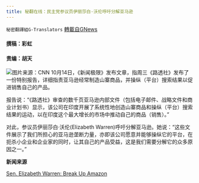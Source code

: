 ```yaml
---
title: 秘翻在线：民主党参议员伊丽莎白·沃伦呼吁分解亚马逊
---
```

`秘密翻譯組G-Translators` [轉載自GNews](https://gnews.org/zh-hans/1595663/)

####  撰稿：彩虹       

#### 责编：胡天
![](https://assets.gnews.org/wp-content/uploads/2021/10/image-265.png)图片来源：CNN
10月14日，《新闻极限》发布文章，指周三《路透社》发布了一份特别报告，详细指责亚马逊经常制造山寨商品，并操纵（平台）搜索结果以促进销售自己的产品。

报告说：“《路透社》审查的数千页亚马逊内部文件（包括电子邮件、战略文件和商业计划书）显示，该公司在印度开展了系统性地创造山寨商品和操纵（平台）搜索结果的运动，以在印度这个最大增长的市场中推动自己的商品（销售）。”

对此，参议员伊丽莎白·沃伦(Elizabeth Warren)呼吁分解亚马逊。她说：“这些文件展示了我们所担心的亚马逊垄断力量，亦即该公司愿意并能够操纵它的平台，在扼杀小企业和企业家的同时，让其自己的产品受益，这是我们需要分解它的众多原因之一。”

**新闻来源**

[Sen. Elizabeth Warren: Break Up Amazon](https://www.newsmax.com/newsfront/elizabeth-warren-amazon-monopoly-india/2021/10/14/id/1040499/)
